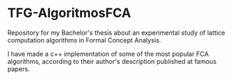 # TFG-AlgoritmosFCA
Repository for my Bachelor's thesis about an experimental study of lattice computation algorithms in Formal Concept Analysis.

I have made a c++ implementation of some of the most popular FCA algorithms, according to their author's description published at famous papers.
